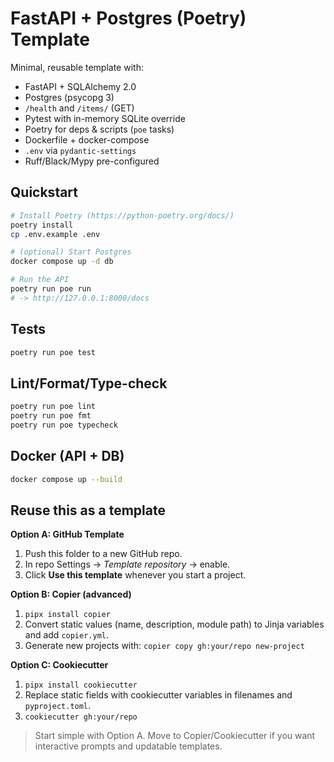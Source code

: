 # FastAPI + Postgres (Poetry) Template

Minimal, reusable template with:
- FastAPI + SQLAlchemy 2.0
- Postgres (psycopg 3)
- `/health` and `/items/` (GET)
- Pytest with in-memory SQLite override
- Poetry for deps & scripts (`poe` tasks)
- Dockerfile + docker-compose
- `.env` via `pydantic-settings`
- Ruff/Black/Mypy pre-configured

## Quickstart

```bash
# Install Poetry (https://python-poetry.org/docs/)
poetry install
cp .env.example .env

# (optional) Start Postgres
docker compose up -d db

# Run the API
poetry run poe run
# -> http://127.0.0.1:8000/docs
```

## Tests
```bash
poetry run poe test
```

## Lint/Format/Type-check
```bash
poetry run poe lint
poetry run poe fmt
poetry run poe typecheck
```

## Docker (API + DB)
```bash
docker compose up --build
```

## Reuse this as a template

**Option A: GitHub Template**
1. Push this folder to a new GitHub repo.
2. In repo Settings → *Template repository* → enable.
3. Click **Use this template** whenever you start a project.

**Option B: Copier (advanced)**
1. `pipx install copier`
2. Convert static values (name, description, module path) to Jinja variables and add `copier.yml`.
3. Generate new projects with: `copier copy gh:your/repo new-project`

**Option C: Cookiecutter**
1. `pipx install cookiecutter`
2. Replace static fields with cookiecutter variables in filenames and `pyproject.toml`.
3. `cookiecutter gh:your/repo`

> Start simple with Option A. Move to Copier/Cookiecutter if you want interactive prompts and updatable templates.
